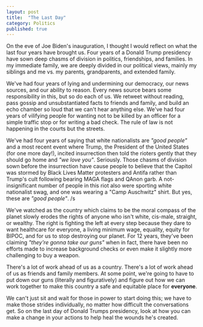 ```yaml
---
layout: post
title:  "The Last Day"
category: Politics
published: true
---
```


On the eve of Joe Biden's inauguration, I thought I would reflect on what the last four years have brought us. Four years of a Donald Trump presidency have sown deep chasms of division in politics, friendships, and families. In my immediate family, we are deeply divided in our political views, mainly my siblings and me vs. my parents, grandparents, and extended family.

We've had four years of lying and undermining our democracy, our news sources, and our ability to reason. Every news source bears some responsibility in this, but so do each of us. We retweet without reading, pass gossip and unsubstantiated facts to friends and family, and build an echo chamber so loud that we can't hear anything else. We've had four years of vilifying people for wanting not to be killed by an officer for a simple traffic stop or for writing a bad check. The rule of law is not happening in the courts but the streets.

We've had four years of saying that white nationalists are _"good people"_ and a most recent event where Trump, the President of the United States (for one more day!), incited insurrection then told the rioters gently that they should go home and _"we love you"_. Seriously. Those chasms of division sown before the insurrection have cause people to believe that the Capitol was stormed by Black Lives Matter protesters and Antifa rather than Trump's cult following bearing MAGA flags and QAnon garb. A not-insignificant number of people in this riot also were sporting white nationalist swag, and one was wearing a "Camp Auschwitz" shirt. But yes, these are _"good people"_. /s

We've watched as the country which claims to be the moral compass of the planet slowly erodes the rights of anyone who isn't white, cis-male, straight, or wealthy. The right is fighting the left at every step because they dare to want healthcare for everyone, a living minimum wage, equality, equity for BIPOC, and for us to stop destroying our planet. For 12 years, they've been claiming _"they're gonna take our guns"_ when in fact, there have been no efforts made to increase background checks or even make it slightly more challenging to buy a weapon.

There's a lot of work ahead of us as a country. There's a lot of work ahead of us as friends and family members. At some point, we're going to have to put down our guns (literally and figuratively) and figure out how we can work together to make this country a safe and equitable place for **everyone**. 

We can't just sit and wait for those in power to start doing this; we have to make those strides individually, no matter how difficult the conversations get. So on the last day of Donald Trumps presidency, look at how you can make a change in your actions to help heal the wounds he's created.